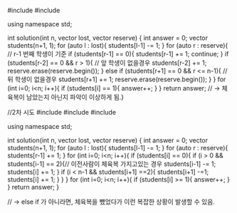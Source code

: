 #include <string>
#include <vector>

using namespace std;

int solution(int n, vector<int> lost, vector<int> reserve) {
    int answer = 0;
    vector<int> students(n+1, 1);
    for (auto l : lost){
        students[l-1] -= 1;
    }
    for (auto r : reserve){ // r-1 번째 학생이 기준
        if (students[r-1] == 0){
            students[r-1] += 1;
            continue;
        }
        if (students[r-2] == 0 && r > 1){ // 앞 학생이 없을경우
            students[r-2] += 1;
            reserve.erase(reserve.begin());
        }
        else if (students[r+1] == 0 && r <= n-1){ // 뒤 학생이 없을경우
            students[r+1] += 1;
            reserve.erase(reserve.begin());
        }
    }
    for (int i=0; i<n; i++){
        if (students[i] == 1){
            answer++;
        }
    }
    return answer;
// -> 체육복이 남았는지 아닌지 파악이 이상하게 됨.}

//2차 시도
#include <string>
#include <vector>
#include <algorithm>

using namespace std;

int solution(int n, vector<int> lost, vector<int> reserve) {
    int answer = 0;
    vector<int> students(n+1, 1);
    for (auto l : lost){
        students[l-1] -= 1;
    }
    for (auto r : reserve){
        students[r-1] += 1;
    }
    for (int i=0; i<n; i++){
        if (students[i] == 0){
            if (i > 0 && students[i-1] == 2){// 이전사람이 체육복 가지고있는 경우
                students[i-1] -= 1;
                students[i] += 1;
            }
            if (i < n-1 && students[i+1] ==2){
                students[i+1] -=1;
                students[i] += 1;
            }
        }
    }
    for (int i=0; i<n; i++){
        if (students[i] >= 1){
            answer++;
        }
    }
    return answer;
}

// -> else if 가 아니라면, 체육복을 뺐었다가 이런 복잡한 상황이 발생할 수 있음.